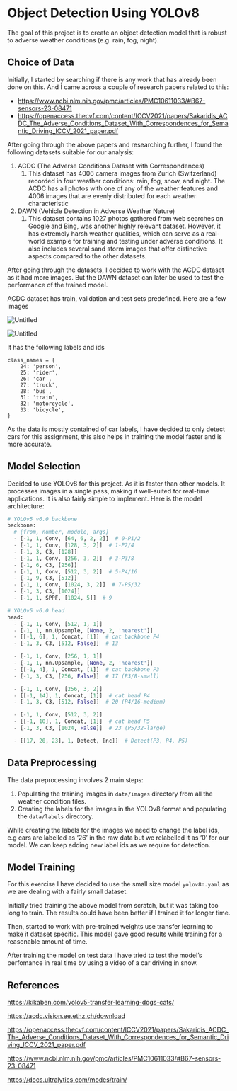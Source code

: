 # Object Detection Using YOLOv8

The goal of this project is to create an object detection model that is robust to adverse weather conditions (e.g. rain, fog, night). 

## Choice of Data

Initially, I started by searching if there is any work that has already been done on this. And I came across a couple of research papers related to this:

- https://www.ncbi.nlm.nih.gov/pmc/articles/PMC10611033/#B67-sensors-23-08471
- https://openaccess.thecvf.com/content/ICCV2021/papers/Sakaridis_ACDC_The_Adverse_Conditions_Dataset_With_Correspondences_for_Semantic_Driving_ICCV_2021_paper.pdf

After going through the above papers and researching further, I found the following datasets suitable for our analysis:

1. ACDC (The Adverse Conditions Dataset with Correspondences)
    1. This dataset has 4006 camera images from Zurich (Switzerland) recorded in four weather conditions: rain, fog, snow, and night. The ACDC has all photos with one of any of the weather features and 4006 images that are evenly distributed for each weather characteristic
2. DAWN (Vehicle Detection in Adverse Weather Nature)
    1. This dataset contains 1027 photos gathered from web searches on Google and Bing, was another highly relevant dataset. However, it has extremely harsh weather qualities, which can serve as a real-world example for training and testing under adverse conditions. It also includes several sand storm images that offer distinctive aspects compared to the other datasets.

After going through the datasets, I decided to work with the ACDC dataset as it had more images. But the DAWN dataset can later be used to test the performance of the trained model.

ACDC dataset has train, validation and test sets predefined. Here are a few images 

![Untitled](https://prod-files-secure.s3.us-west-2.amazonaws.com/94e34583-542e-4863-9bdb-d02b6266d819/d6f86f30-9e87-4655-9711-8b5e305f62ce/Untitled.png)

![Untitled](https://prod-files-secure.s3.us-west-2.amazonaws.com/94e34583-542e-4863-9bdb-d02b6266d819/06862cf5-4003-4bb0-9ae8-738a23e5302d/Untitled.png)

It has the following labels and ids

```
class_names = {
    24: 'person',
    25: 'rider',
    26: 'car',
    27: 'truck',
    28: 'bus',
    31: 'train',
    32: 'motorcycle',
    33: 'bicycle',
}
```

As the data is mostly contained of car labels, I have decided to only detect cars for this assignment, this also helps in training the model faster and is more accurate. 

## Model Selection

Decided to use YOLOv8 for this project. As it is faster than other models. It processes images in a single pass, making it well-suited for real-time applications. It is also fairly simple to implement. Here is the model architecture:

```python
# YOLOv5 v6.0 backbone
backbone:
  # [from, number, module, args]
  - [-1, 1, Conv, [64, 6, 2, 2]]  # 0-P1/2
  - [-1, 1, Conv, [128, 3, 2]]  # 1-P2/4
  - [-1, 3, C3, [128]]
  - [-1, 1, Conv, [256, 3, 2]]  # 3-P3/8
  - [-1, 6, C3, [256]]
  - [-1, 1, Conv, [512, 3, 2]]  # 5-P4/16
  - [-1, 9, C3, [512]]
  - [-1, 1, Conv, [1024, 3, 2]]  # 7-P5/32
  - [-1, 3, C3, [1024]]
  - [-1, 1, SPPF, [1024, 5]]  # 9

# YOLOv5 v6.0 head
head:
  - [-1, 1, Conv, [512, 1, 1]]
  - [-1, 1, nn.Upsample, [None, 2, 'nearest']]
  - [[-1, 6], 1, Concat, [1]]  # cat backbone P4
  - [-1, 3, C3, [512, False]]  # 13

  - [-1, 1, Conv, [256, 1, 1]]
  - [-1, 1, nn.Upsample, [None, 2, 'nearest']]
  - [[-1, 4], 1, Concat, [1]]  # cat backbone P3
  - [-1, 3, C3, [256, False]]  # 17 (P3/8-small)

  - [-1, 1, Conv, [256, 3, 2]]
  - [[-1, 14], 1, Concat, [1]]  # cat head P4
  - [-1, 3, C3, [512, False]]  # 20 (P4/16-medium)

  - [-1, 1, Conv, [512, 3, 2]]
  - [[-1, 10], 1, Concat, [1]]  # cat head P5
  - [-1, 3, C3, [1024, False]]  # 23 (P5/32-large)

  - [[17, 20, 23], 1, Detect, [nc]]  # Detect(P3, P4, P5)
```

## Data Preprocessing

The data preprocessing involves 2 main steps:

1. Populating the training images in `data/images` directory from all the weather condition files.
2. Creating the labels for the images in the YOLOv8 format and populating the `data/labels` directory.

While creating the labels for the images we need to change the label ids, e.g cars are labelled as ‘26’ in the raw data but we relabelled it as ‘0’ for our model. We can keep adding new label ids as we require for detection.

## Model Training

For this exercise I have decided to use the small size model `yolov8n.yaml` as we are dealing with a fairly small dataset. 

Initially tried training the above model from scratch, but it was taking too long to train. The results could have been better if I trained it for longer time.

Then, started to work with pre-trained weights use transfer learning to make it dataset specific. This model gave good results while training for a reasonable amount of time.

After training the model on test data I have tried to test the model’s perfomance in real time by using a video of a car driving in snow.



## References

https://kikaben.com/yolov5-transfer-learning-dogs-cats/

https://acdc.vision.ee.ethz.ch/download

https://openaccess.thecvf.com/content/ICCV2021/papers/Sakaridis_ACDC_The_Adverse_Conditions_Dataset_With_Correspondences_for_Semantic_Driving_ICCV_2021_paper.pdf

https://www.ncbi.nlm.nih.gov/pmc/articles/PMC10611033/#B67-sensors-23-08471

https://docs.ultralytics.com/modes/train/

